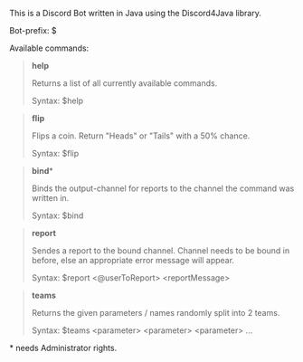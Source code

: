 This is a Discord Bot written in Java using the Discord4Java library.

Bot-prefix: $

Available commands:

>**help**
>
>Returns a list of all currently available commands.
>
>Syntax: $help

>**flip**
>
>Flips a coin. Return "Heads" or "Tails" with a 50% chance.
>
>Syntax: $flip

>**bind**\*
>
>Binds the output-channel for reports to the channel the command was written in.
>
>Syntax: $bind

>**report**
>
>Sendes a report to the bound channel. Channel needs to be bound in before, else an appropriate error message will appear.
>
>Syntax: $report \<@userToReport\> \<reportMessage\>

>**teams**
>
>Returns the given parameters / names randomly split into 2 teams.
>
>Syntax: $teams \<parameter\> \<parameter\> \<parameter\> ...

\* needs Administrator rights.
